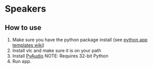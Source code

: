 # Speakers

## How to use

1. Make sure you have the python package install (see [python app templates wiki](https://github.com/rit-sse-mycroft/app-templates/wiki/Python))
2. Install vlc and make sure it is on your path
3. Install [PyAudio](http://people.csail.mit.edu/hubert/pyaudio/) NOTE: Requires 32-bit Python
3. Run app.
